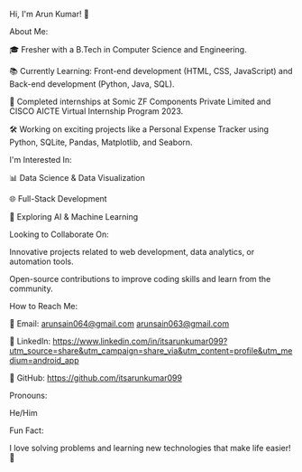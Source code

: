 Hi, I'm Arun Kumar! 👋

About Me:

🎓 Fresher with a B.Tech in Computer Science and Engineering.

📚 Currently Learning: Front-end development (HTML, CSS, JavaScript) and Back-end development (Python, Java, SQL).

💼 Completed internships at Somic ZF Components Private Limited and CISCO AICTE Virtual Internship Program 2023.

🛠️ Working on exciting projects like a Personal Expense Tracker using Python, SQLite, Pandas, Matplotlib, and Seaborn.


I'm Interested In:

📊 Data Science & Data Visualization

🌐 Full-Stack Development

🧠 Exploring AI & Machine Learning


Looking to Collaborate On:

Innovative projects related to web development, data analytics, or automation tools.

Open-source contributions to improve coding skills and learn from the community.


How to Reach Me:

📧 Email: 
arunsain064@gmail.com
arunsain063@gmail.com

🔗 LinkedIn:
 https://www.linkedin.com/in/itsarunkumar099?utm_source=share&utm_campaign=share_via&utm_content=profile&utm_medium=android_app

🌟 GitHub:
 https://github.com/itsarunkumar099


Pronouns:

He/Him

Fun Fact:

I love solving problems and learning new technologies that make life easier! 🚀

<!---
itsarunkumar099/itsarunkumar099 is a ✨ special ✨ repository because its `README.md` (this file) appears on your GitHub profile.
You can click the Preview link to take a look at your changes.
--->
